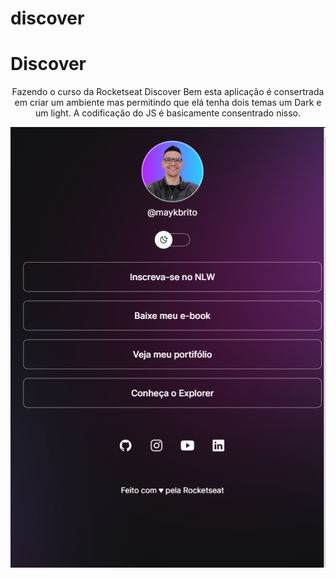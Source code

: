 # discover
<h1>Discover</h1>
<p align="center">
Fazendo o curso da Rocketseat Discover
Bem esta aplicação é consertrada em criar um ambiente mas permitindo que elá tenha dois temas um Dark e um light.
A codificação do JS é basicamente consentrado nisso.
</p>
<p>
<img src=".github/imgReadme.PNG" alte="Imagem do Projecto">
</p>